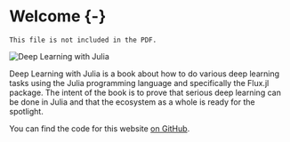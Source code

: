 # Welcome {-}

```{=comment}
This file is not included in the PDF.
```

![Deep Learning with Julia](https://user-images.githubusercontent.com/35577566/142680741-276551f1-6ec6-4eba-b625-4e88d70dda13.png)

Deep Learning with Julia is a book about how to do various deep learning tasks using the Julia programming language and specifically the Flux.jl package. The intent of the book is to prove that serious deep learning can be done in Julia and that the ecosystem as a whole is ready for the spotlight. 

You can find the code for this website [on GitHub](https://github.com/logankilpatrick/DeepLearningWithJulia).
